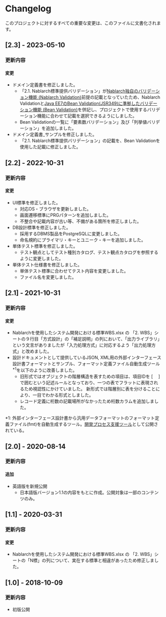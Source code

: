 # Changelog

このプロジェクトに対するすべての重要な変更は、このファイルに文書化されます。

## [2.3] - 2023-05-10
### 更新内容
#### 変更
- ドメイン定義書を修正しました。
  - 「2.1. Nablarch標準提供バリデーション」が[Nablarch独自のバリデーション機能 (Nablarch Validation)](https://nablarch.github.io/docs/LATEST/doc/application_framework/application_framework/libraries/validation/nablarch_validation.html)前提の記載となっていたため、Nablarch Validationと[Java EE7のBean Validation(JSR349)に準拠したバリデーション機能 (Bean Validation)](https://nablarch.github.io/docs/LATEST/doc/application_framework/application_framework/libraries/validation/bean_validation.html)を併記し、プロジェクトで使用するバリデーション機能に合わせて記載を選択できるようにしました。
  - Bean Validationの一覧に「要素数バリデーション」及び「列挙値バリデーション」を追加しました。
- ドメイン定義書_サンプルを修正しました。
  - 「2.1. Nablarch標準提供バリデーション」の記載を、Bean Validationを使用した記載に修正しました。

## [2.2] - 2022-10-31
### 更新内容
#### 変更
- UI標準を修正しました。
  - 対応OS・ブラウザを更新しました。
  - 画面遷移標準にPRGパターンを追加しました。
  - 不整合や記載内容が古い等、不備がある箇所を修正しました。
- DB設計標準を修正しました。
  - 採用するDBMS製品をPostgreSQLに変更しました。
  - 命名規約にプライマリ・キーとユニーク・キーを追加しました。
- 単体テスト標準を修正しました。
  - テスト観点としてテスト種別カタログ、テスト観点カタログを参照するように変更しました。
- 単体テスト仕様書を修正しました。
  - 単体テスト標準に合わせてテスト内容を変更しました。
  - ファイル名を変更しました。

## [2.1] - 2021-10-31
### 更新内容
#### 変更
- Nablarchを使用したシステム開発における標準WBS.xlsx の 「2. WBS」シートの９行目「方式設計」の「補足説明」の列において、「出力ライブラリ」という文言がありましたが「入力処理方式」に対応するよう「出力処理方式」と改めました。
- 設計ドキュメントとして提供しているJSON, XML用の外部インターフェース設計書フォーマットとサンプル、フォーマット定義ファイル自動生成ツール<sup>*1</sup>を以下のように改善しました。
  - 旧形式ではオブジェクトの階層構造を表すための項目は、項目IDを [　 ]で囲むという記述ルールとなっており、一つの表でフラットに表現されるため視認性にかけていました。 新形式では階層別に表を分けることにより、一目でわかる形式としました。
  - レコード定義に桁数の記載場所がなかったため桁数カラムを追加しました。

*1: 外部インターフェース設計書から汎用データフォーマットのフォーマット定義ファイル(fmt)を自動生成するツール。[開発プロセス支援ツール]( https://github.com/nablarch-development-standards/nablarch-development-standards-tools/tree/master/%E5%A4%96%E9%83%A8%E3%82%A4%E3%83%B3%E3%82%BF%E3%83%95%E3%82%A7%E3%83%BC%E3%82%B9%E8%A8%AD%E8%A8%88%E9%96%A2%E9%80%A3 )として公開されている。


## [2.0] - 2020-08-14
### 更新内容
#### 追加
- 英語版を新規公開
  - 日本語版バージョン1.1の内容をもとに作成。公開対象は一部のコンテンツのみ。


## [1.1] - 2020-03-31
### 更新内容
#### 変更
- Nablarchを使用したシステム開発における標準WBS.xlsx の 「2. WBS」シートの「N標」の列について、実在する標準と相違があったため修正しました。


## [1.0] - 2018-10-09
### 更新内容
- 初版公開
